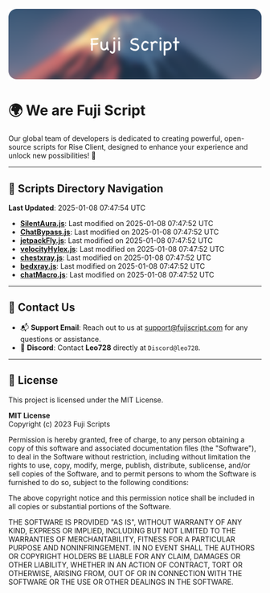 ![Banner](.github/b.webp)

# 🌍 **We are Fuji Script**

Our global team of developers is dedicated to creating powerful, open-source scripts for Rise Client, designed to enhance your experience and unlock new possibilities! 🌟

---
<!-- SCRIPTS_NAVIGATION_START -->
## 📂 **Scripts Directory Navigation**

**Last Updated**: 2025-01-08 07:47:54 UTC

- **[SilentAura.js](scripts/SilentAura.js)**: Last modified on 2025-01-08 07:47:52 UTC
- **[ChatBypass.js](scripts/ChatBypass.js)**: Last modified on 2025-01-08 07:47:52 UTC
- **[jetpackFly.js](scripts/jetpackFly.js)**: Last modified on 2025-01-08 07:47:52 UTC
- **[velocityHylex.js](scripts/velocityHylex.js)**: Last modified on 2025-01-08 07:47:52 UTC
- **[chestxray.js](scripts/chestxray.js)**: Last modified on 2025-01-08 07:47:52 UTC
- **[bedxray.js](scripts/bedxray.js)**: Last modified on 2025-01-08 07:47:52 UTC
- **[chatMacro.js](scripts/chatMacro.js)**: Last modified on 2025-01-08 07:47:52 UTC

<!-- SCRIPTS_NAVIGATION_END -->

---

## 💬 **Contact Us**  
- 📬 **Support Email**: Reach out to us at [support@fujiscript.com](mailto:support@fujiscript.com) for any questions or assistance.  
- 💬 **Discord**: Contact **Leo728** directly at `Discord@leo728`.

---

## 📜 **License**

This project is licensed under the MIT License.  

**MIT License**  
Copyright (c) 2023 Fuji Scripts  

Permission is hereby granted, free of charge, to any person obtaining a copy of this software and associated documentation files (the "Software"), to deal in the Software without restriction, including without limitation the rights to use, copy, modify, merge, publish, distribute, sublicense, and/or sell copies of the Software, and to permit persons to whom the Software is furnished to do so, subject to the following conditions:  

The above copyright notice and this permission notice shall be included in all copies or substantial portions of the Software.  

THE SOFTWARE IS PROVIDED "AS IS", WITHOUT WARRANTY OF ANY KIND, EXPRESS OR IMPLIED, INCLUDING BUT NOT LIMITED TO THE WARRANTIES OF MERCHANTABILITY, FITNESS FOR A PARTICULAR PURPOSE AND NONINFRINGEMENT. IN NO EVENT SHALL THE AUTHORS OR COPYRIGHT HOLDERS BE LIABLE FOR ANY CLAIM, DAMAGES OR OTHER LIABILITY, WHETHER IN AN ACTION OF CONTRACT, TORT OR OTHERWISE, ARISING FROM, OUT OF OR IN CONNECTION WITH THE SOFTWARE OR THE USE OR OTHER DEALINGS IN THE SOFTWARE.  
